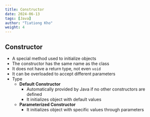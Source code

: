 ```yaml
---
title: Constructor
date: 2024-06-13
tags: [Java]
author: "Tiationg Kho"
weight: 4
---
```


## Constructor

- A special method used to initialize objects
- The constructor has the same name as the class
- It does not have a return type, not even `void`
- It can be overloaded to accept different parameters
- Type
    - **Default Constructor**
        - Automatically provided by Java if no other constructors are defined
        - It initializes object with default values
    - **Parameterized Constructor**
        - It initializes object with specific values through parameters